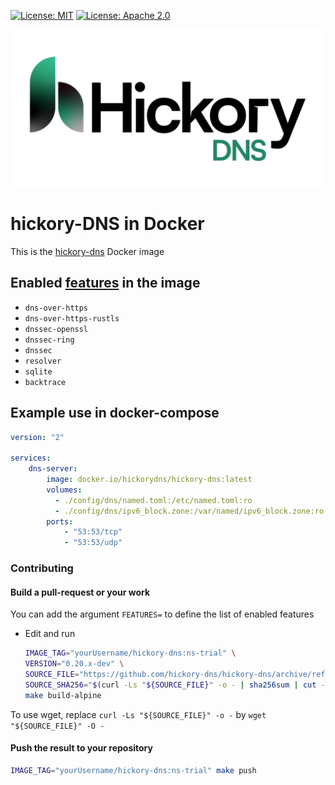 [![License: MIT](https://img.shields.io/badge/license-MIT-blue.svg)](LICENSE-MIT)
[![License: Apache 2.0](https://img.shields.io/badge/license-Apache_2.0-blue.svg)](LICENSE-APACHE)

![hickory-DNS](logo.png)

# hickory-DNS in Docker

This is the [hickory-dns](https://github.com/hickory-dns/hickory-dns#readme) Docker image

## Enabled [features](https://github.com/hickory-dns/hickory-dns/#using-as-a-dependency-and-custom-features) in the image

- `dns-over-https`
- `dns-over-https-rustls`
- `dnssec-openssl`
- `dnssec-ring`
- `dnssec`
- `resolver`
- `sqlite`
- `backtrace`

## Example use in docker-compose

```yaml
version: "2"

services:
    dns-server:
        image: docker.io/hickorydns/hickory-dns:latest
        volumes:
          - ./config/dns/named.toml:/etc/named.toml:ro
          - ./config/dns/ipv6_block.zone:/var/named/ipv6_block.zone:ro
        ports:
            - "53:53/tcp"
            - "53:53/udp"
```

### Contributing

#### Build a pull-request or your work

You can add the argument `FEATURES=` to define the list of enabled features

- Edit and run

    ```sh
    IMAGE_TAG="yourUsername/hickory-dns:ns-trial" \
    VERSION="0.20.x-dev" \
    SOURCE_FILE="https://github.com/hickory-dns/hickory-dns/archive/refs/heads/stop-returning-ns-on-auth-response.tar.gz" \
    SOURCE_SHA256="$(curl -Ls "${SOURCE_FILE}" -o - | sha256sum | cut -d ' ' -f 1)" \
    make build-alpine
    ```

To use wget, replace `curl -Ls "${SOURCE_FILE}" -o -` by `wget "${SOURCE_FILE}" -O -`

#### Push the result to your repository

```sh
IMAGE_TAG="yourUsername/hickory-dns:ns-trial" make push
```
